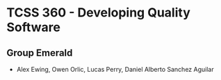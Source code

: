 # TCSS 360 - Developing Quality Software
## Group Emerald
- Alex Ewing, Owen Orlic, Lucas Perry, Daniel Alberto Sanchez Aguilar
